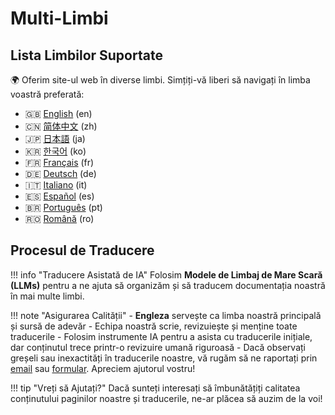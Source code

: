 # Multi-Limbi

## Lista Limbilor Suportate

🌍 Oferim site-ul web în diverse limbi.
Simțiți-vă liberi să navigați în limba voastră preferată:

- 🇬🇧 [English](/) (en)
- 🇨🇳 [简体中文](/zh) (zh)
- 🇯🇵 [日本語](/ja) (ja)
- 🇰🇷 [한국어](/ko) (ko)
- 🇫🇷 [Français](/fr) (fr)
- 🇩🇪 [Deutsch](/de) (de)
- 🇮🇹 [Italiano](/it) (it)
- 🇪🇸 [Español](/es) (es)
- 🇧🇷 [Português](/pt) (pt)
- 🇷🇴 [Română](/ro) (ro)

## Procesul de Traducere

!!! info "Traducere Asistată de IA"
    Folosim **Modele de Limbaj de Mare Scară (LLMs)** pentru a ne ajuta să organizăm și să traducem documentația noastră în mai multe limbi.

!!! note "Asigurarea Calității"
    - **Engleza** servește ca limba noastră principală și sursă de adevăr
    - Echipa noastră scrie, revizuiește și menține toate traducerile
    - Folosim instrumente IA pentru a asista cu traducerile inițiale, dar conținutul trece printr-o revizuire umană riguroasă
    - Dacă observați greșeli sau inexactități în traducerile noastre, vă rugăm să ne raportați prin [email](mailto:info@techxartisan.com) sau [formular](/feedback). Apreciem ajutorul vostru!

!!! tip "Vreți să Ajutați?"
    Dacă sunteți interesați să îmbunătățiți calitatea conținutului paginilor noastre și traducerile, ne-ar plăcea să auzim de la voi!
